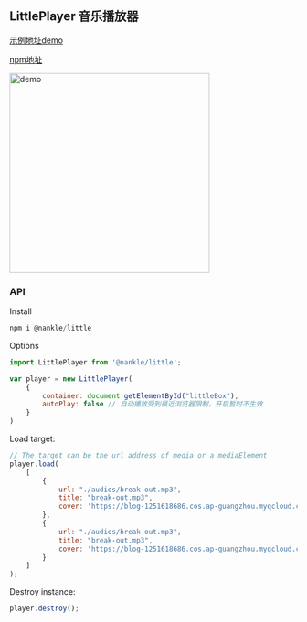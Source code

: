 ## LittlePlayer 音乐播放器


[示例地址demo](http://47.98.226.15/little/)

[npm地址](https://www.npmjs.com/package/@nankle/little)

<img src="https://blog-1251618686.cos.ap-guangzhou.myqcloud.com/abouts/little.png" width="350px" alt="demo">

### API

Install

```javascript
npm i @nankle/little
```

Options

```javascript
import LittlePlayer from '@nankle/little';

var player = new LittlePlayer(
    {
        container: document.getElementById("littleBox"),
        autoPlay: false // 自动播放受到最近浏览器限制，开启暂时不生效
    }
)
```

Load target:

```javascript
// The target can be the url address of media or a mediaElement
player.load(
    [
        {
            url: "./audios/break-out.mp3",
            title: "break-out.mp3",
            cover: 'https://blog-1251618686.cos.ap-guangzhou.myqcloud.com/abouts/covers/break-out.png'
        },
        {
            url: "./audios/break-out.mp3",
            title: "break-out.mp3",
            cover: 'https://blog-1251618686.cos.ap-guangzhou.myqcloud.com/abouts/covers/break-out.png'
        }
    ]
);
```

Destroy instance:
```javascript
player.destroy();
```
